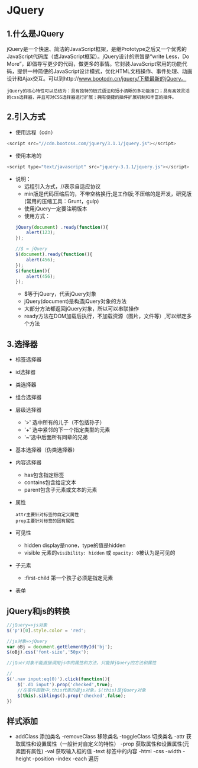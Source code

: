 # JQuery
## 1.什么是JQuery
jQuery是一个快速、简洁的JavaScript框架，是继Prototype之后又一个优秀的JavaScript代码库（或JavaScript框架）。jQuery设计的宗旨是“write Less，Do More”，即倡导写更少的代码，做更多的事情。它封装JavaScript常用的功能代码，提供一种简便的JavaScript设计模式，优化HTML文档操作、事件处理、动画设计和Ajax交互。可以到http://www.bootcdn.cn/jquery/下载最新的jQuery。

	jQuery的核心特性可以总结为：具有独特的链式语法和短小清晰的多功能接口；具有高效灵活的css选择器，并且可对CSS选择器进行扩展；拥有便捷的插件扩展机制和丰富的插件。

## 2.引入方式
- 使用远程（cdn）
```js
<script src="//cdn.bootcss.com/jquery/3.1.1/jquery.js"></script>
```
- 使用本地的
```javascript
<script type="text/javascript" src="jquery-3.1.1/jquery.js"></script>
```
- 说明：
    - 远程引入方式，//表示自适应协议
    - min版是代码压缩后的，不带空格换行;是工作版;不压缩的是开发，研究版(常用的压缩工具：Grunt，gulp)
    - 使用jQuery一定要注明版本
    - 使用方式：
    ```javascript
    jQuery(document) .ready(function(){
    	alert(123);
    });

    //$ = jQuery
    $(document).ready(function(){
    	alert(456);
    });
    $(function(){
    	alert(456);
    });
    ```
     - $等于jQuery，代表jQuery对象
     - jQuery(document)是构造jQuery对象的方法
     - 大部分方法都返回jQuery对象，所以可以串联操作
     - ready方法在DOM加载后执行，不加载资源（图片，文件等）,可以绑定多个方法

## 3.选择器
- 标签选择器

- id选择器

- 类选择器

- 组合选择器

- 层级选择器
    - '>' 选中所有的儿子（不包括孙子）
    - '+' 选中紧邻的下一个指定类型的元素
    - '~'选中后面所有同辈的兄弟

- 基本选择器（伪类选择器）

- 内容选择器
    - has包含指定标签
    - contains包含给定文本
    - parent包含子元素或文本的元素

- 属性

    ~~~
    attr主要针对标签的自定义属性
    prop主要针对标签的固有属性
    ~~~

- 可见性

    - hidden   display是none，type的值是hidden
    - visible  元素的`visibility: hidden` 或 `opacity: 0`被认为是可见的

- 子元素

    - :first-child 第一个孩子必须是指定元素

- 表单 

## jQuery和js的转换
```javascript
//jQuery=>js对象
$('p')[0].style.color = 'red';

//js对象=>jQuery
var oBj = document.getElementById('bj');
$(oBj).css('font-size','50px');

//jQuer对象不能直接调用js中的属性和方法，只能掉jQuery的方法和属性

//
$('.nav input:eq(0)').click(function(){
	$('.d1 input').prop('checked',true);
	//在事件函数中,this代表的是js对象，$(this)是jQuery对象
	$(this).siblings().prop('checked',false);
})
```

## 样式添加
-   addClass    添加类名
  -removeClass 移除类名
  -toggleClass 切换类名
  -attr        获取属性和设置属性（一般针对自定义的特性）
  -prop        获取属性和设置属性(元素固有属性)
  -val         获取输入框的值
  -text        标签中的内容
  -html
  -css
  -width
  -height 
  -position
  -index
  -each 遍历
  ​
